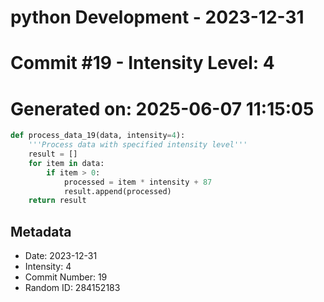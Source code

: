 ﻿# python Development - 2023-12-31
# Commit #19 - Intensity Level: 4
# Generated on: 2025-06-07 11:15:05
```python
def process_data_19(data, intensity=4):
    '''Process data with specified intensity level'''
    result = []
    for item in data:
        if item > 0:
            processed = item * intensity + 87
            result.append(processed)
    return result
```
## Metadata
- Date: 2023-12-31
- Intensity: 4
- Commit Number: 19
- Random ID: 284152183
